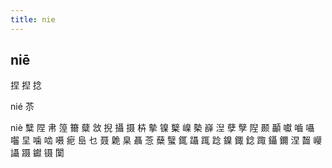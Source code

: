 ```yaml
---
title: nie
---
```


## niē
捏
揑
捻

nié
苶

niè
糱
陧
帇
篞
籋
糵
敜
掜
攝
摄
枿
摰
镍
櫱
嵲
槷
嶭
湼
孽
孼
隉
颞
顳
囐
嚙
囁
囓
圼
噛
啮
嗫
痆
峊
乜
聂
臲
臬
聶
菍
蘖
蠥
銸
躡
踂
踗
鎳
鋷
錜
踙
鑷
鑈
涅
齧
巕
讘
蹑
钀
镊
闑
